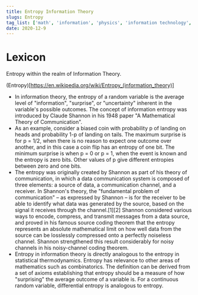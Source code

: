 ```yaml
---
title: Entropy Information Theory
slugs: Entropy
tag_list: ['math', 'information', 'physics', 'information technology', 'IT', 'systems']
date: 2020-12-9
---
```


# Lexicon

Entropy within the realm of Information Theory.

(Entropy)[https://en.wikipedia.org/wiki/Entropy_(information_theory)]

- In information theory, the entropy of a random variable is the average level of "information", "surprise", or "uncertainty" inherent in the variable's possible outcomes. The concept of information entropy was introduced by Claude Shannon in his 1948 paper "A Mathematical Theory of Communication".
- As an example, consider a biased coin with probability p of landing on heads and probability 1-p of landing on tails. The maximum surprise is for p = 1/2, when there is no reason to expect one outcome over another, and in this case a coin flip has an entropy of one bit. The minimum surprise is when p = 0 or p = 1, when the event is known and the entropy is zero bits. Other values of p give different entropies between zero and one bits. 
- The entropy was originally created by Shannon as part of his theory of communication, in which a data communication system is composed of three elements: a source of data, a communication channel, and a receiver. In Shannon's theory, the "fundamental problem of communication" – as expressed by Shannon – is for the receiver to be able to identify what data was generated by the source, based on the signal it receives through the channel.[1][2] Shannon considered various ways to encode, compress, and transmit messages from a data source, and proved in his famous source coding theorem that the entropy represents an absolute mathematical limit on how well data from the source can be losslessly compressed onto a perfectly noiseless channel. Shannon strengthened this result considerably for noisy channels in his noisy-channel coding theorem.
- Entropy in information theory is directly analogous to the entropy in statistical thermodynamics. Entropy has relevance to other areas of mathematics such as combinatorics. The definition can be derived from a set of axioms establishing that entropy should be a measure of how "surprising" the average outcome of a variable is. For a continuous random variable, differential entropy is analogous to entropy. 